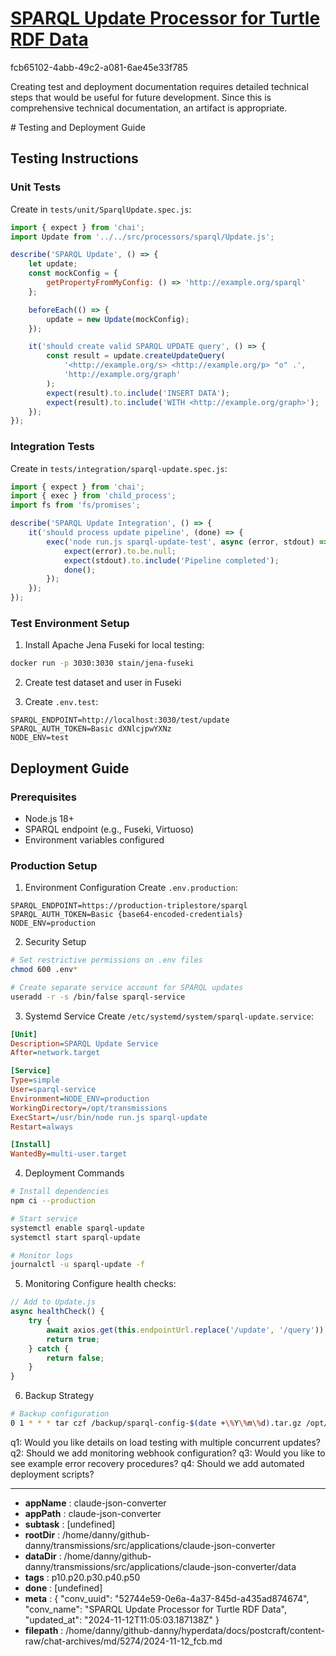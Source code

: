 # [SPARQL Update Processor for Turtle RDF Data](https://claude.ai/chat/52744e59-0e6a-4a37-845d-a435ad874674)

fcb65102-4abb-49c2-a081-6ae45e33f785

 <antThinking>Creating test and deployment documentation requires detailed technical steps that would be useful for future development. Since this is comprehensive technical documentation, an artifact is appropriate.</antThinking>

<antArtifact identifier="sparql-deployment-testing" type="text/markdown" title="SPARQL Update Testing and Deployment Guide">
# Testing and Deployment Guide

## Testing Instructions

### Unit Tests
Create in `tests/unit/SparqlUpdate.spec.js`:
```javascript
import { expect } from 'chai';
import Update from '../../src/processors/sparql/Update.js';

describe('SPARQL Update', () => {
    let update;
    const mockConfig = {
        getPropertyFromMyConfig: () => 'http://example.org/sparql'
    };

    beforeEach(() => {
        update = new Update(mockConfig);
    });

    it('should create valid SPARQL UPDATE query', () => {
        const result = update.createUpdateQuery(
            '<http://example.org/s> <http://example.org/p> "o" .',
            'http://example.org/graph'
        );
        expect(result).to.include('INSERT DATA');
        expect(result).to.include('WITH <http://example.org/graph>');
    });
});
```

### Integration Tests
Create in `tests/integration/sparql-update.spec.js`:
```javascript
import { expect } from 'chai';
import { exec } from 'child_process';
import fs from 'fs/promises';

describe('SPARQL Update Integration', () => {
    it('should process update pipeline', (done) => {
        exec('node run.js sparql-update-test', async (error, stdout) => {
            expect(error).to.be.null;
            expect(stdout).to.include('Pipeline completed');
            done();
        });
    });
});
```

### Test Environment Setup
1. Install Apache Jena Fuseki for local testing:
```bash
docker run -p 3030:3030 stain/jena-fuseki
```

2. Create test dataset and user in Fuseki

3. Create `.env.test`:
```
SPARQL_ENDPOINT=http://localhost:3030/test/update
SPARQL_AUTH_TOKEN=Basic dXNlcjpwYXNz
NODE_ENV=test
```

## Deployment Guide

### Prerequisites
- Node.js 18+
- SPARQL endpoint (e.g., Fuseki, Virtuoso)
- Environment variables configured

### Production Setup

1. Environment Configuration
Create `.env.production`:
```
SPARQL_ENDPOINT=https://production-triplestore/sparql
SPARQL_AUTH_TOKEN=Basic {base64-encoded-credentials}
NODE_ENV=production
```

2. Security Setup
```bash
# Set restrictive permissions on .env files
chmod 600 .env*

# Create separate service account for SPARQL updates
useradd -r -s /bin/false sparql-service
```

3. Systemd Service
Create `/etc/systemd/system/sparql-update.service`:
```ini
[Unit]
Description=SPARQL Update Service
After=network.target

[Service]
Type=simple
User=sparql-service
Environment=NODE_ENV=production
WorkingDirectory=/opt/transmissions
ExecStart=/usr/bin/node run.js sparql-update
Restart=always

[Install]
WantedBy=multi-user.target
```

4. Deployment Commands
```bash
# Install dependencies
npm ci --production

# Start service
systemctl enable sparql-update
systemctl start sparql-update

# Monitor logs
journalctl -u sparql-update -f
```

5. Monitoring
Configure health checks:
```javascript
// Add to Update.js
async healthCheck() {
    try {
        await axios.get(this.endpointUrl.replace('/update', '/query'));
        return true;
    } catch {
        return false;
    }
}
```

6. Backup Strategy
```bash
# Backup configuration
0 1 * * * tar czf /backup/sparql-config-$(date +\%Y\%m\%d).tar.gz /opt/transmissions/src/applications/sparql-update-test/
```

q1: Would you like details on load testing with multiple concurrent updates?
q2: Should we add monitoring webhook configuration?
q3: Would you like to see example error recovery procedures?
q4: Should we add automated deployment scripts?

---

* **appName** : claude-json-converter
* **appPath** : claude-json-converter
* **subtask** : [undefined]
* **rootDir** : /home/danny/github-danny/transmissions/src/applications/claude-json-converter
* **dataDir** : /home/danny/github-danny/transmissions/src/applications/claude-json-converter/data
* **tags** : p10.p20.p30.p40.p50
* **done** : [undefined]
* **meta** : {
  "conv_uuid": "52744e59-0e6a-4a37-845d-a435ad874674",
  "conv_name": "SPARQL Update Processor for Turtle RDF Data",
  "updated_at": "2024-11-12T11:05:03.187138Z"
}
* **filepath** : /home/danny/github-danny/hyperdata/docs/postcraft/content-raw/chat-archives/md/5274/2024-11-12_fcb.md